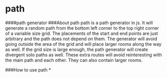 # path
####path generator
###About path
path is a path generator in js.  It will generate a random path from the bottom left corner to the top right corner of a variable size grid.  The placements of the start and end points are just arbitrary and the path does not depend on them.  The generator will avoid going outside the area of the grid and will place larger rooms along the way as well.
If the grid size is large enough, the path generator will create divergent solo paths as well.  These extra routes will avoid reinteresting with the main path and each other.  They can also contain larger rooms.

###How to use path
* 
